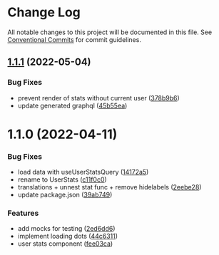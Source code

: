# Change Log

All notable changes to this project will be documented in this file.
See [Conventional Commits](https://conventionalcommits.org) for commit guidelines.

## [1.1.1](https://github.com/thoughtindustries/helium/compare/@thoughtindustries/dashboard-stats@1.1.0...@thoughtindustries/dashboard-stats@1.1.1) (2022-05-04)


### Bug Fixes

* prevent render of stats without current user ([378b9b6](https://github.com/thoughtindustries/helium/commit/378b9b6cfad169aaa590ff4e5102983aed24969f))
* update generated graphql ([45b55ea](https://github.com/thoughtindustries/helium/commit/45b55ea28bceff26d66fd43740c6625aeec4cf80))





# 1.1.0 (2022-04-11)


### Bug Fixes

* load data with useUserStatsQuery ([14172a5](https://github.com/thoughtindustries/helium/commit/14172a51c8e8234c4e72d525d6a4e082d69f2ac4))
* rename to UserStats ([c11f0c0](https://github.com/thoughtindustries/helium/commit/c11f0c09739faae73cd40d0e1bf13a9510b2a351))
* translations + unnest stat func + remove hidelabels ([2eebe28](https://github.com/thoughtindustries/helium/commit/2eebe280e7f07bb05c6a35bc285ed9a7a0dfdf94))
* update package.json ([39ab749](https://github.com/thoughtindustries/helium/commit/39ab749c876925fdbe6fb19574cb1b82365be081))


### Features

* add mocks for testing ([2ed6dd6](https://github.com/thoughtindustries/helium/commit/2ed6dd654213bc7bd5b5cab5880e534312859325))
* implement loading dots ([44c6311](https://github.com/thoughtindustries/helium/commit/44c63111fb9b31d6630511eb57e3496d180b82cd))
* user stats component ([fee03ca](https://github.com/thoughtindustries/helium/commit/fee03caa27ee5cade3664caac3ebd832c8fd421d))

